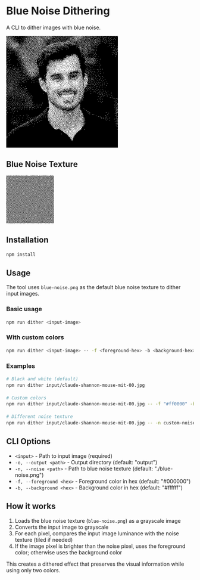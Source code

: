 # Blue Noise Dithering

A CLI to dither images with blue noise.

![Dithered profile image](img/matthew-profile-dithered.png)

## Blue Noise Texture

![Blue noise texture](blue-noise.png)

## Installation

```bash
npm install
```

## Usage

The tool uses `blue-noise.png` as the default blue noise texture to dither input images.

### Basic usage

```bash
npm run dither <input-image>
```

### With custom colors

```bash
npm run dither <input-image> -- -f <foreground-hex> -b <background-hex>
```

### Examples

```bash
# Black and white (default)
npm run dither input/claude-shannon-mouse-mit-00.jpg

# Custom colors
npm run dither input/claude-shannon-mouse-mit-00.jpg -- -f "#ff0000" -b "#ffffff"

# Different noise texture
npm run dither input/claude-shannon-mouse-mit-00.jpg -- -n custom-noise.png
```

## CLI Options

- `<input>` - Path to input image (required)
- `-o, --output <path>` - Output directory (default: "output")
- `-n, --noise <path>` - Path to blue noise texture (default: "./blue-noise.png")
- `-f, --foreground <hex>` - Foreground color in hex (default: "#000000")
- `-b, --background <hex>` - Background color in hex (default: "#ffffff")

## How it works

1. Loads the blue noise texture (`blue-noise.png`) as a grayscale image
2. Converts the input image to grayscale
3. For each pixel, compares the input image luminance with the noise texture (tiled if needed)
4. If the image pixel is brighter than the noise pixel, uses the foreground color; otherwise uses the background color

This creates a dithered effect that preserves the visual information while using only two colors.

